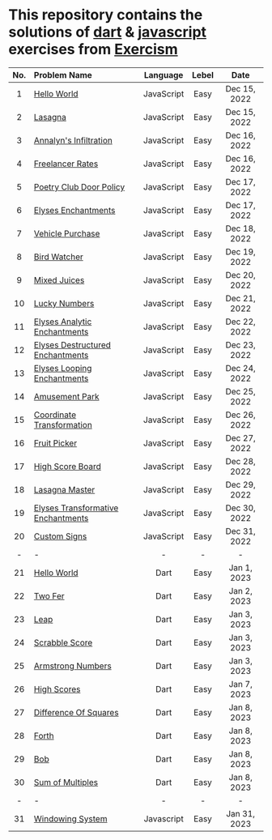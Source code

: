 # This repository contains the solutions of [dart](https://www.exercism.io/tracks/dart) & [javascript](https://exercism.org/tracks/javascript/exercises) exercises from [Exercism](https://www.exercism.io/)


| No.| Problem Name | Language | Lebel | Date |
|:---:|:---|:---:|:---:|:---:|
| 1 | [Hello World](javascript/hello-world/hello-world.js) | JavaScript | Easy | Dec 15, 2022 | 
| 2 |  [Lasagna](javascript/lasagna/lasagna.js) | JavaScript | Easy | Dec 15, 2022 |
| 3 | [Annalyn's Infiltration](javascript/annalyns-infiltration/annalyns-infiltration.js) | JavaScript | Easy | Dec 16, 2022 |
| 4 | [Freelancer Rates](javascript/freelancer-rates/freelancer-rates.js) | JavaScript | Easy | Dec 16, 2022 |
| 5 | [Poetry Club Door Policy](javascript/poetry-club-door-policy/door-policy.js) | JavaScript | Easy | Dec 17, 2022 |
| 6 | [Elyses Enchantments](javascript/elyses-enchantments/enchantments.js) | JavaScript | Easy | Dec 17, 2022 |
| 7 | [Vehicle Purchase](javascript/vehicle-purchase/vehicle-purchase.js) | JavaScript | Easy | Dec 18, 2022 |
| 8 | [Bird Watcher](javascript/bird-watcher/bird-watcher.js) | JavaScript | Easy | Dec 19, 2022 |
| 9 | [Mixed Juices](javascript/mixed-juices/mixed-juices.js) | JavaScript | Easy | Dec 20, 2022 |
| 10 | [Lucky Numbers](javascript/lucky-numbers/lucky-numbers.js) | JavaScript | Easy | Dec 21, 2022 |
| 11 | [Elyses Analytic Enchantments](javascript/elyses-analytic-enchantments/enchantments.js) | JavaScript | Easy | Dec 22, 2022 |
| 12 | [Elyses Destructured Enchantments](javascript/elyses-destructured-enchantments/enchantments.js) | JavaScript | Easy | Dec 23, 2022 |
| 13 | [Elyses Looping Enchantments](javascript/elyses-looping-enchantments/enchantments.js) | JavaScript | Easy | Dec 24, 2022 |
| 14 | [Amusement Park](javascript/amusement-park/amusement-park.js) | JavaScript | Easy | Dec 25, 2022 |
| 15 | [Coordinate Transformation](javascript/coordinate-transformation/coordinate-transformation.js) | JavaScript | Easy | Dec 26, 2022 |
| 16 | [Fruit Picker](javascript/fruit-picker/fruit-picker.js) | JavaScript | Easy | Dec 27, 2022 |
| 17 | [High Score Board](javascript/high-score-board/high-score-board.js) | JavaScript | Easy | Dec 28, 2022 |
| 18 | [Lasagna Master](javascript/lasagna-master/lasagna-master.js) | JavaScript | Easy | Dec 29, 2022 |
| 19 | [Elyses Transformative Enchantments](javascript/elyses-transformative-enchantments/enchantments.js) | JavaScript | Easy | Dec 30, 2022 |
| 20 | [Custom Signs](javascript/custom-signs/custom-signs.js) | JavaScript | Easy | Dec 31, 2022 |
| - | - | - | - | - |
| 21 | [Hello World](dart/hello-world/lib/hello_world.dart) | Dart | Easy | Jan 1, 2023 |
| 22 | [Two Fer](dart/two-fer/lib/two_fer.dart) | Dart | Easy | Jan 2, 2023 |
| 23 | [Leap](dart/leap/lib/leap.dart) | Dart | Easy | Jan 3, 2023 |
| 24 | [Scrabble Score](dart/scrabble-score/lib/scrabble_score.dart) | Dart | Easy | Jan 3, 2023 |
| 25 | [Armstrong Numbers](dart/armstrong-numbers/lib/armstrong_numbers.dart) | Dart | Easy | Jan 3, 2023 |
| 26 | [High Scores](dart/high-scores/lib/high_scores.dart) | Dart | Easy | Jan 7, 2023 |
| 27 | [Difference Of Squares](dart/difference-of-squares/lib/difference_of_squares.dart) | Dart | Easy | Jan 8, 2023 |
| 28 | [Forth](dart/forth/lib/forth.dart) | Dart | Easy | Jan 8, 2023 |
| 29 | [Bob](dart/bob/lib/bob.dart) | Dart | Easy | Jan 8, 2023 |
| 30 | [Sum of Multiples](dart/sum-of-multiples/lib/sum_of_multiples.dart) | Dart | Easy | Jan 8, 2023 |
| - | - | - | - | - |
| 31 | [Windowing System](javascript/windowing-system/windowing-system.js) | Javascript | Easy | Jan 31, 2023 |
